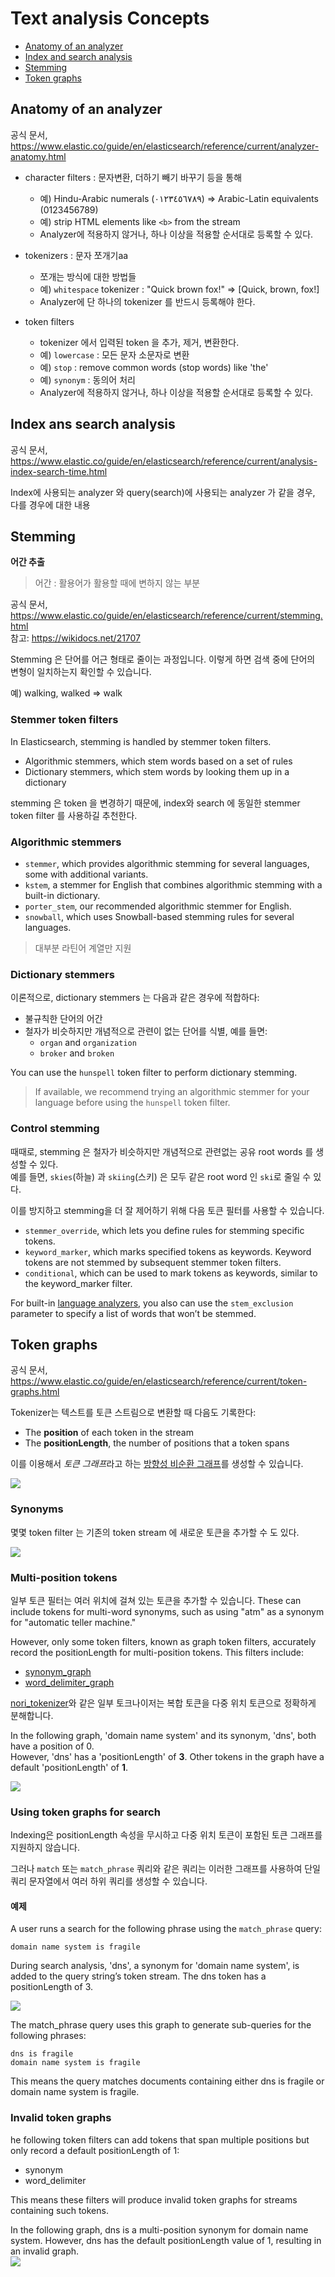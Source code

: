 # Text analysis Concepts
- [Anatomy of an analyzer](#anatomy-of-an-analyzer)
- [Index and search analysis](#index-ans-search-analysis)
- [Stemming](#stemming)
- [Token graphs](#token-graphs)

## Anatomy of an analyzer
공식 문서, https://www.elastic.co/guide/en/elasticsearch/reference/current/analyzer-anatomy.html

- character filters : 문자변환, 더하기 빼기 바꾸기 등을 통해
  + 예) Hindu-Arabic numerals (٠١٢٣٤٥٦٧٨٩) => Arabic-Latin equivalents (0123456789)
  + 예) strip HTML elements like `<b>` from the stream
  + Analyzer에 적용하지 않거나, 하나 이상을 적용할 순서대로 등록할 수 있다.

- tokenizers : 문자 쪼개기aa
  + 쪼개는 방식에 대한 방법들 
  + 예) `whitespace` tokenizer : "Quick brown fox!" => [Quick, brown, fox!]
  + Analyzer에 단 하나의 tokenizer 를 반드시 등록해야 한다.

- token filters
  + tokenizer 에서 입력된 token 을 추가, 제거, 변환한다.
  + 예) `lowercase` : 모든 문자 소문자로 변환
  + 예) `stop` : remove common words (stop words) like 'the' 
  + 예) `synonym` : 동의어 처리  
  + Analyzer에 적용하지 않거나, 하나 이상을 적용할 순서대로 등록할 수 있다.

## Index ans search analysis
공식 문서, https://www.elastic.co/guide/en/elasticsearch/reference/current/analysis-index-search-time.html

Index에 사용되는 analyzer 와 query(search)에 사용되는 analyzer 가 같을 경우, 다를 경우에 대한 내용


## Stemming
**어간 추출**

> 어간 : 활용어가 활용할 때에 변하지 않는 부분

공식 문서, https://www.elastic.co/guide/en/elasticsearch/reference/current/stemming.html  
참고: https://wikidocs.net/21707 

Stemming 은 단어를 어근 형태로 줄이는 과정입니다. 이렇게 하면 검색 중에 단어의 변형이 일치하는지 확인할 수 있습니다.  

예) walking, walked => walk  

### Stemmer token filters
In Elasticsearch, stemming is handled by stemmer token filters.

- Algorithmic stemmers, which stem words based on a set of rules
- Dictionary stemmers, which stem words by looking them up in a dictionary

stemming 은 token 을 변경하기 때문에, index와 search 에 동일한 stemmer token filter 를 사용하길 추천한다.

### Algorithmic stemmers
- `stemmer`, which provides algorithmic stemming for several languages, some with additional variants.
- `kstem`, a stemmer for English that combines algorithmic stemming with a built-in dictionary.
- `porter_stem`, our recommended algorithmic stemmer for English.
- `snowball`, which uses Snowball-based stemming rules for several languages.

> 대부분 라틴어 계열만 지원

### Dictionary stemmers
이론적으로, dictionary stemmers 는 다음과 같은 경우에 적합하다:

- 불규칙한 단어의 어간
- 철자가 비슷하지만 개념적으로 관련이 없는 단어를 식별, 예를 들면:  
  + `organ` and `organization`  
  + `broker` and `broken`

You can use the `hunspell` token filter to perform dictionary stemming.

> If available, we recommend trying an algorithmic stemmer for your language before using the `hunspell` token filter.

### Control stemming
때때로, stemming 은 철자가 비슷하지만 개념적으로 관련없는 공유 root words 를 생성할 수 있다.  
예를 들면, `skies`(하늘) 과 `skiing`(스키) 은 모두 같은 root word 인 `ski`로  줄일 수 있다.

이를 방지하고 stemming을 더 잘 제어하기 위해 다음 토큰 필터를 사용할 수 있습니다.

- `stemmer_override`, which lets you define rules for stemming specific tokens.
- `keyword_marker`, which marks specified tokens as keywords. Keyword tokens are not stemmed by subsequent stemmer token filters.
- `conditional`, which can be used to mark tokens as keywords, similar to the keyword_marker filter.

For built-in [language analyzers][1], you also can use the `stem_exclusion` parameter to specify a list of words that won’t be stemmed.


## Token graphs
공식 문서, https://www.elastic.co/guide/en/elasticsearch/reference/current/token-graphs.html

Tokenizer는 텍스트를 토큰 스트림으로 변환할 때 다음도 기록한다:

- The **position** of each token in the stream
- The **positionLength**, the number of positions that a token spans

이를 이용해서 *토큰 그래프*라고 하는 [방향성 비순환 그래프][2]를 생성할 수 있습니다.  

![](https://www.elastic.co/guide/en/elasticsearch/reference/current/images/analysis/token-graph-qbf-ex.svg)

### Synonyms
몇몇 token filter 는 기존의 token stream 에 새로운 토큰을 추가할 수 도 있다.  

![](https://www.elastic.co/guide/en/elasticsearch/reference/current/images/analysis/token-graph-qbf-synonym-ex.svg)

### Multi-position tokens
일부 토큰 필터는 여러 위치에 걸쳐 있는 토큰을 추가할 수 있습니다. These can include tokens for multi-word synonyms, such as using "atm" as a synonym for "automatic teller machine."

However, only some token filters, known as graph token filters, accurately record the positionLength for multi-position tokens. This filters include:

- [synonym_graph][3]
- [word_delimiter_graph][4]

[nori_tokenizer][5]와 같은 일부 토크나이저는 복합 토큰을 다중 위치 토큰으로 정확하게 분해합니다.

In the following graph, 'domain name system' and its synonym, 'dns', both have a position of 0.  
However, 'dns' has a 'positionLength' of **3**. Other tokens in the graph have a default 'positionLength' of **1**.

![](https://www.elastic.co/guide/en/elasticsearch/reference/current/images/analysis/token-graph-dns-synonym-ex.svg)

### Using token graphs for search
Indexing은 positionLength 속성을 무시하고 다중 위치 토큰이 포함된 토큰 그래프를 지원하지 않습니다.  

그러나 `match` 또는 `match_phrase` 쿼리와 같은 쿼리는 이러한 그래프를 사용하여 단일 쿼리 문자열에서 여러 하위 쿼리를 생성할 수 있습니다.  

#### 예제
A user runs a search for the following phrase using the `match_phrase` query: 

`domain name system is fragile`  

During search analysis, 'dns', a synonym for 'domain name system', is added to the query string’s token stream. The dns token has a positionLength of 3.  

![](https://www.elastic.co/guide/en/elasticsearch/reference/current/images/analysis/token-graph-dns-synonym-ex.svg)  

The match_phrase query uses this graph to generate sub-queries for the following phrases:

```
dns is fragile
domain name system is fragile
```

This means the query matches documents containing either dns is fragile or domain name system is fragile.


### Invalid token graphs
he following token filters can add tokens that span multiple positions but only record a default positionLength of 1:  

- synonym
- word_delimiter

This means these filters will produce invalid token graphs for streams containing such tokens.

In the following graph, dns is a multi-position synonym for domain name  
system. However, dns has the default positionLength value of 1, resulting in an invalid graph.  
![](https://www.elastic.co/guide/en/elasticsearch/reference/current/images/analysis/token-graph-dns-invalid-ex.svg)







[1]: https://www.elastic.co/guide/en/elasticsearch/reference/current/analysis-lang-analyzer.html "Elasticsearch Guide [8.1] » Text analysis » Built-in analyzer reference » Language analyzers"
[2]: https://en.wikipedia.org/wiki/Directed_acyclic_graph "Directed acyclic graph"
[3]: https://www.elastic.co/guide/en/elasticsearch/reference/current/analysis-synonym-graph-tokenfilter.html "Synonym graph token filter"
[4]: https://www.elastic.co/guide/en/elasticsearch/reference/current/analysis-word-delimiter-graph-tokenfilter.html "Word delimiter graph token filter"
[5]: https://www.elastic.co/guide/en/elasticsearch/plugins/8.1/analysis-nori-tokenizer.html "nori_tokenizer"